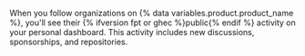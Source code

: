 When you follow organizations on {% data variables.product.product_name %}, you'll see their {% ifversion fpt or ghec %}public{% endif %} activity on your personal dashboard. This activity includes new discussions, sponsorships, and repositories.